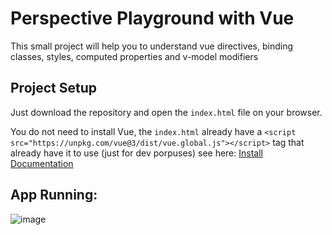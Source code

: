 # Perspective Playground with Vue

This small project will help you to understand vue directives, binding classes, styles, computed properties and v-model modifiers

## Project Setup

Just download the repository and open the `index.html` file on your browser.

You do not need to install Vue, the `index.html` already have a `<script src="https://unpkg.com/vue@3/dist/vue.global.js"></script>` tag that already have it to use (just for dev porpuses) see here: [Install Documentation](https://vuejs.org/guide/quick-start#using-vue-from-cdn) 

## App Running:
![image](https://github.com/user-attachments/assets/aab22588-1960-40b4-8446-b357d373d562)
